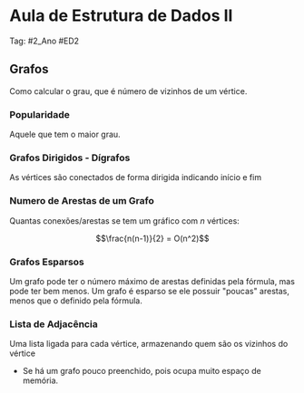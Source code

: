 # Aula de Estrutura de Dados II

Tag: #2_Ano #ED2

## Grafos

Como calcular o grau, que é número de vizinhos de um vértice.

### Popularidade

Aquele que tem o maior grau.

### Grafos Dirigidos - Dígrafos

As vértices são conectados de forma dirigida indicando início e fim

### Numero de Arestas de um Grafo

Quantas conexões/arestas se tem um gráfico com $n$ vértices:

$$\frac{n(n-1)}{2} = O(n^2)$$

### Grafos Esparsos

Um grafo pode ter o número máximo de arestas definidas pela fórmula, mas pode ter bem menos. Um grafo é esparso se ele possuir "poucas" arestas, menos que o definido pela fórmula.

### Lista de Adjacência

Uma lista ligada para cada vértice, armazenando quem são os vizinhos do vértice

* Se há um grafo pouco preenchido, pois ocupa muito espaço de memória.
